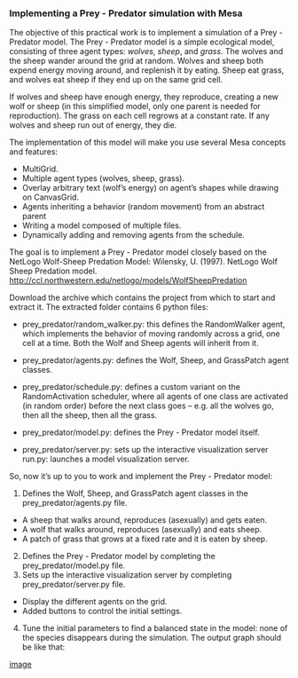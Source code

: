 

### Implementing a Prey - Predator simulation with Mesa


The objective of this practical work is to implement a simulation of a Prey - Predator model. The Prey - Predator model is a simple ecological model, consisting of three agent types: *wolves*, *sheep*, and *grass*. The wolves and the sheep wander around the grid at random. Wolves and sheep both expend energy moving around, and replenish it by eating. Sheep eat grass, and wolves eat sheep if they end up on the same grid cell.

If wolves and sheep have enough energy, they reproduce, creating a new wolf or sheep (in this simplified model, only one parent is needed for reproduction). The grass on each cell regrows at a constant rate. If any wolves and sheep run out of energy, they die.

The implementation of this model will make you use several Mesa concepts and features:

- MultiGrid.
- Multiple agent types (wolves, sheep, grass).
- Overlay arbitrary text (wolf’s energy) on agent’s shapes while drawing on CanvasGrid.
- Agents inheriting a behavior (random movement) from an abstract parent
- Writing a model composed of multiple files.
- Dynamically adding and removing agents from the schedule.

The goal is to implement a Prey - Predator model closely based on the NetLogo Wolf-Sheep Predation Model: Wilensky, U. (1997). NetLogo Wolf Sheep Predation model. http://ccl.northwestern.edu/netlogo/models/WolfSheepPredation


Download the archive which contains the project from which to start and extract it. The extracted folder contains 6 python files:

- prey_predator/random_walker.py: this defines the RandomWalker agent, which implements the behavior of moving randomly across a grid, one cell at a time. Both the Wolf and Sheep agents will inherit from it.

- prey_predator/agents.py: defines the Wolf, Sheep, and GrassPatch agent classes.

- prey_predator/schedule.py: defines a custom variant on the RandomActivation scheduler, where all agents of one class are activated (in random order) before the next class goes – e.g. all the wolves go, then all the sheep, then all the grass.

- prey_predator/model.py: defines the Prey - Predator model itself.

- prey_predator/server.py: sets up the interactive visualization server
run.py: launches a model visualization server.


So, now it’s up to you to work and implement the Prey - Predator model:

1. Defines the Wolf, Sheep, and GrassPatch agent classes in the prey_predator/agents.py file.
 - A sheep that walks around, reproduces (asexually) and gets eaten.
 - A wolf that walks around, reproduces (asexually) and eats sheep.
 - A patch of grass that grows at a fixed rate and it is eaten by sheep.
2. Defines the Prey - Predator model by completing the prey_predator/model.py file.
3. Sets up the interactive visualization server by completing prey_predator/server.py file.

 - Display the different agents on the grid.
 - Added buttons to control the initial settings.
4. Tune the initial parameters to find a balanced state in the model: none of the species disappears during the simulation. The output graph should be like that:


[image](proipredateur.png)
